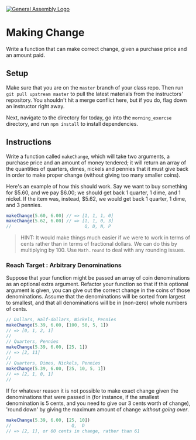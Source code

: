 [![General Assembly Logo](https://camo.githubusercontent.com/1a91b05b8f4d44b5bbfb83abac2b0996d8e26c92/687474703a2f2f692e696d6775722e636f6d2f6b6538555354712e706e67)](https://generalassemb.ly/education/web-development-immersive)

# Making Change

Write a function that can make correct change, given a purchase price and an
amount paid.

## Setup

Make sure that you are on the `master` branch of your class repo.  Then run `git pull upstream master` to pull the latest materials from the instructors' repository. You shouldn't hit a merge conflict here, but if you do, flag down an instructor right away.

Next, navigate to the directory for today, go into the `morning_exercse` directory, and run `npm install` to install dependencies.

<!-- Mocha.js tests have been provided for this exercise, so feel free to use them
as you work. -->

## Instructions

Write a function called `makeChange`, which will take two arguments,
a purchase price and an amount of money tendered; it will return an array of the quantities of quarters, dimes, nickels and pennies that it must give back in order to make proper change (without giving too many smaller coins).

Here's an example of how this should work.
Say we want to buy something for $5.60, and we pay $6.00;
we should get back 1 quarter, 1 dime, and 1 nickel. If the item was, instead,
$5.62, we would get back 1 quarter, 1 dime, and 3 pennies.

```js
makeChange(5.60, 6.00) // => [1, 1, 1, 0]
makeChange(5.62, 6.00) // => [1, 1, 0, 3]
//                            Q, D, N, P
```

> HINT: It would make things much easier if we were to work in terms of cents
> rather than in terms of fractional dollars. We can do this by multiplying by
> 100. Use `Math.round` to deal with any rounding issues.

### Reach Target : Arbitrary Denominations

Suppose that your function might be passed an array of coin denominations as an
optional extra argument. Refactor your function so that if this optional
argument is given, you can give out the correct change in the coins of those
denominations. Assume that the denominations will be sorted from largest to
smallest, and that all denominations will be in (non-zero) whole numbers of
cents.

```js
// Dollars, Half-dollars, Nickels, Pennies
makeChange(5.39, 6.00, [100, 50, 5, 1])
// => [0, 1, 2, 1]
//
// Quarters, Pennies
makeChange(5.39, 6.00, [25, 1])
// => [2, 11]
//
// Quarters, Dimes, Nickels, Pennies
makeChange(5.39, 6.00, [25, 10, 5, 1])
// => [2, 1, 0, 1]
//
```

If for whatever reason it is not possible to make exact change given the
denominations that were passed in (for instance, if the smallest denomination
is 5 cents, and you need to give our 3 cents worth of change), 'round down' by
giving the maximum amount of change _without going over_.

```js
makeChange(5.39, 6.00, [25, 10])
//                       Q,  D
// => [2, 1], or 60 cents in change, rather than 61
```
